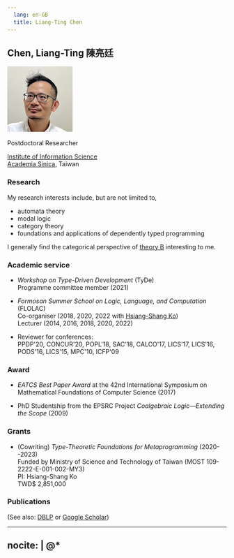 ```yaml
---
  lang: en-GB
  title: Liang-Ting Chen
---
```


## __Chen, Liang-Ting 陳亮廷__

<img src="/img/profile.jpg" srcset="/img/profile-hires.jpg 2x" class="float-sm-end rounded-circle p-5">

Postdoctoral Researcher

[Institute of Information Science](https://www.iis.sinica.edu.tw)\
[Academia Sinica](https://www.sinica.edu.tw/), Taiwan 


### Research

My research interests include, but are not limited to, 

  * automata theory
  * modal logic
  * category theory
  * foundations and applications of dependently typed programming

I generally find the categorical perspective of [theory B](https://cstheory.stackexchange.com/a/1523/51895) interesting to me.

### Academic service

  * *Workshop on Type-Driven Development* (TyDe)\
    Programme committee member (2021)

  * *Formosan Summer School on Logic, Language, and Computation* (FLOLAC)\
    Co-organiser (2018, 2020, 2022 with [Hsiang-Shang Ko](https://josh-hs-ko.github.io))\
    Lecturer (2014, 2016, 2018, 2020, 2022)

  * Reviewer for conferences:\
    PPDP'20, CONCUR'20, POPL'18, SAC'18, CALCO'17, LICS'17, LICS'16, PODS'16, LICS'15, MPC'10, ICFP'09

### Award

  - *EATCS Best Paper Award* at the 42nd International Symposium on Mathematical Foundations of Computer Science (2017)

  - PhD Studentship from the EPSRC Project *Coalgebraic Logic—Extending the Scope* (2009)

### Grants

  * (Cowriting) *Type-Theoretic Foundations for Metaprogramming* (2020--2023) \
    Funded by Ministry of Science and Technology of Taiwan (MOST 109-2222-E-001-002-MY3)\
    PI: Hsiang-Shang Ko\
    TWD$ 2,851,000

### Publications

(See also: [DBLP](https://dblp.org/pid/153/3116) or [Google Scholar](https://scholar.google.com/citations?user=9jA3dngAAAAJ))

---
nocite: |
  @*
---
